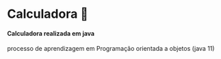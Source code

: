 # Calculadora 🧮
#### Calculadora realizada em java
processo de aprendizagem em Programação orientada a objetos 
(java 11)
